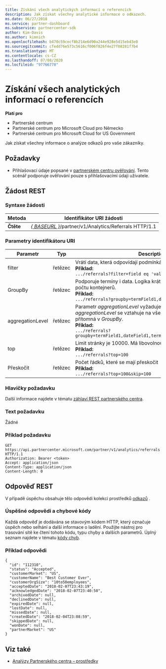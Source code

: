 ```yaml
---
title: Získání všech analytických informací o referencích
description: Jak získat všechny analytické informace o odkazech.
ms.date: 06/27/2018
ms.service: partner-dashboard
ms.subservice: partnercenter-sdk
author: Kim-Davis
ms.author: kimnich
ms.openlocfilehash: b470c59cecf8b214e6d90a244e928e5d15ebd3e0
ms.sourcegitcommit: cfedd76e573c5616cf006f826f4e27f08281f7b4
ms.translationtype: MT
ms.contentlocale: cs-CZ
ms.lasthandoff: 07/08/2020
ms.locfileid: "97766778"
---
```

# <a name="get-all-referrals-analytics-information"></a>Získání všech analytických informací o referencích

**Platí pro**

- Partnerské centrum
- Partnerské centrum pro Microsoft Cloud pro Německo
- Partnerské centrum pro Microsoft Cloud for US Government

Jak získat všechny informace o analýze odkazů pro vaše zákazníky.

## <a name="prerequisites"></a>Požadavky

- Přihlašovací údaje popsané v [partnerském centru ověřování](partner-center-authentication.md). Tento scénář podporuje ověřování pouze s přihlašovacími údaji uživatele.

## <a name="rest-request"></a>Žádost REST

### <a name="request-syntax"></a>Syntaxe žádosti

| Metoda  | Identifikátor URI žádosti |
|---------|-------------|
| **Čtěte** | [*\{ BASEURL \}*](partner-center-rest-urls.md)/partner/v1/Analytics/Referrals HTTP/1.1 |

### <a name="uri-parameters"></a>Parametry identifikátoru URI

| Parametr | Typ | Description |
|-----------|------|-------------|
| filter | řetězec | Vrátí data, která odpovídají podmínkám filtru.</br> **Příklad:**</br>  `.../referrals?filter=field eq 'value'` |
| GroupBy | řetězec | Podporuje termíny i data. Logika krátkého okruhu pro omezení počtu kontejnerů.</br> **Příklad:**</br>  `.../referrals?groupby=termField1,dateField1,termField2` |
| aggregationLevel | řetězec | Parametr *aggregationLevel* vyžaduje *GroupBy*. Parametr *aggregationLevel* se vztahuje na všechna pole kalendářních dat přítomná v *GroupBy*.</br> **Příklad:**</br> `.../referrals?groupby=termField1,dateField1,termField2&aggregationLevel=day` |
| top | řetězec | Limit stránky je 10000. Má libovolnou hodnotu menší než 10000.</br> **Příklad:**</br> `.../referrals?top=100`</br> |
| Přeskočit | řetězec | Počet řádků, které se mají přeskočit</br> **Příklad:**</br>  `.../referrals?top=100&skip=100` |

### <a name="request-headers"></a>Hlavičky požadavku

Další informace najdete v tématu [záhlaví REST partnerského centra](headers.md).

### <a name="request-body"></a>Text požadavku

Žádné

### <a name="request-example"></a>Příklad požadavku

```http
GET https://api.partnercenter.microsoft.com/partner/v1/analytics/referrals HTTP/1.1
Authorization: Bearer <token>
Accept: application/json
Content-Type: application/json
Content-Length: 0
```

## <a name="rest-response"></a>Odpověď REST

V případě úspěchu obsahuje tělo odpovědi kolekci prostředků [odkazů](partner-center-analytics-resources.md#referrals-resource) .

### <a name="response-success-and-error-codes"></a>Úspěšné odpovědi a chybové kódy

Každá odpověď je dodávána se stavovým kódem HTTP, který označuje úspěch nebo selhání a další informace o ladění. Použijte nástroj pro trasování sítě ke čtení tohoto kódu, typu chyby a dalších parametrů. Úplný seznam najdete v tématu [kódy chyb](error-codes.md).

### <a name="response-example"></a>Příklad odpovědi

```http
{
  "id": "112310",
  "status": "Accepted",
  "customerMarket": "US",
  "customerName": "Best Customer Ever",
  "customerOrgSize": "10to50employees",
  "acceptedDate": "2018-02-07T23:43:19",
  "acknowledgedDate": "2018-02-07T23:40:50",
  "archivedDate": null,
  "declinedDate": null,
  "expiredDate": null,
  "lostDate": null,
  "missedDate": null,
  "createdDate": "2018-02-04T23:08:59",
  "skippedDate": null,
  "wonDate": null,
  "partnerMarket": "US"
}
```

## <a name="see-also"></a>Viz také

- [Analýzy Partnerského centra – prostředky](partner-center-analytics-resources.md)
